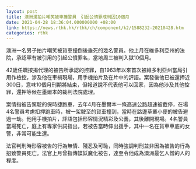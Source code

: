 ```yaml
---
layout: post
title: 澳洲漢拍片嘲笑被車撞警員　引起公憤罪成判囚10個月
date: 2021-04-28 18:36:04.000000000 +08:00
link: https://news.rthk.hk/rthk/ch/component/k2/1588232-20210428.htm
categories: rthk
---
```


澳洲一名男子拍片嘲笑被貨車撞倒後垂死的幾名警員。他上月在維多利亞州的法院，承認罕有被引用的引起公憤罪名，當地周三被判入獄10個月。

42歲任職按揭代理的被告所承認的控罪，自1963年以來首次被維多利亞州當局引用作檢控，涉及他在車禍現場，用手機拍片及在片中的評語。案發後他已被還押近300日，意味10個月刑期將結束，但報道說不代表他可以回家，因為他涉及其他控罪，還押等候在墨爾本的裁判法院處理。

案情指被告駕駛的保時捷跑車，去年4月在墨爾本一條高速公路超速被截停，在場4名警員考慮扣押跑車時，被一架駛至的貨車撞到，當時在路邊草叢小便的被告避過一劫。他用手機拍片，評語包括形容情況精彩及公義，其後離開現場。4名警員當場死亡，庭上有專家供詞指出，若被告當時伸出援手，其中一名在貨車車底的女警，非常可能生還。

法官判刑時形容被告的行為無情、殘忍及可恥，同時強調判刑並非因為被告的行為招致警員死亡。法官上月曾指傳媒妖魔化被告，達至令他成為澳洲最乞人憎的人的程度。
